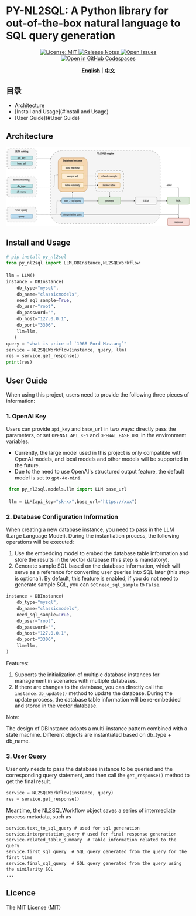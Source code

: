 # PY-NL2SQL: A Python library for out-of-the-box natural language to SQL query generation


<div align="center">
  <p>
    <a href="https://opensource.org/licenses/MIT">
      <img alt="License: MIT" src="https://img.shields.io/badge/License-MIT-yellow.svg" />
    </a>
     <a href="https://github.com/pillarliang/py-nl2sql/releases">
      <img alt="Release Notes" src="https://img.shields.io/github/release/pillarliang/py-nl2sql" />
    </a>
    <a href="https://github.com/eosphoros-ai/DB-GPT/issues">
      <img alt="Open Issues" src="https://img.shields.io/github/issues-raw/pillarliang/py-nl2sql" />
    </a>
    <a href="https://codespaces.new/pillarliang/py-nl2sql">
      <img alt="Open in GitHub Codespaces" src="https://github.com/codespaces/badge.svg" />
    </a>
  </p>

[**English**](README_EN.md) | [**中文**](README.md)
</div>


## 目录
- [Architecture](#Architecture)
- [Install and Usage](#Install and Usage)
- [User Guide](#User Guide)

## Architecture

<p align="center">
  <img src="./assets/nl2sql_structure.jpg" width="800px" />
</p>


## Install and Usage
```python
# pip install py_nl2sql  
from py_nl2sql import LLM,DBInstance,NL2SQLWorkflow

llm = LLM() 
instance = DBInstance(
    db_type="mysql",     
    db_name="classicmodels",     
    need_sql_sample=True,     
    db_user="root",     
    db_password="",     
    db_host="127.0.0.1",     
    db_port="3306",     
    llm=llm, 
   )  
query = "what is price of `1968 Ford Mustang`" 
service = NL2SQLWorkflow(instance, query, llm)
res = service.get_response() 
print(res)
```
## User Guide
When using this project, users need to provide the following three pieces of information:
### 1. OpenAI Key

Users can provide `api_key` and `base_url` in two ways: directly pass the parameters, or set `OPENAI_API_KEY` and `OPENAI_BASE_URL` in the environment variables.

- Currently, the large model used in this project is only compatible with OpenAI models, and local models and other models will be supported in the future.
- Due to the need to use OpenAI's structured output feature, the default model is set to `gpt-4o-mini`.
 ```python
  from py_nl2sql.models.llm import LLM base_url
  
  llm = LLM(api_key="sk-xx",base_url="https://xxx")
 ```

### 2. Database Configuration Information

When creating a new database instance, you need to pass in the LLM (Large Language Model). During the instantiation process, the following operations will be executed:

1. Use the embedding model to embed the database table information and store the results in the vector database (this step is mandatory).
2. Generate sample SQL based on the database information, which will serve as a reference for converting user queries into SQL later (this step is optional). By default, this feature is enabled; if you do not need to generate sample SQL, you can set `need_sql_sample` to `False`.

 ```python
 instance = DBInstance(
     db_type="mysql",
     db_name="classicmodels",
     need_sql_sample=True,
     db_user="root",
     db_password="",
     db_host="127.0.0.1",
     db_port="3306",
     llm=llm,
 )
 ```

Features:

1. Supports the initialization of multiple database instances for management in scenarios with multiple databases.
2. If there are changes to the database, you can directly call the `instance.db_update()` method to update the database. During the update process, the database table information will be re-embedded and stored in the vector database.

Note:

The design of DBInstance adopts a multi-instance pattern combined with a state machine. Different objects are instantiated based on db_type + db_name.


### 3. User Query

User only needs to pass the database instance to be queried and the corresponding query statement, and then call the `get_response()` method to get the final result.

```python
service = NL2SQLWorkflow(instance, query) 
res = service.get_response()
```

Meantime, the NL2SQLWorkflow object saves a series of intermediate process metadata, such as
```
service.text_to_sql_query # used for sql generation
service.interpretation_query # used for final response generation
service.related_table_summary  # Table information related to the query
service.first_sql_query  # SQL query generated from the query for the first time
service.final_sql_query  # SQL query generated from the query using the similarity SQL
...
```

## Licence

The MIT License (MIT)
